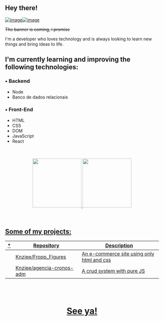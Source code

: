 ## Hey there! 
[![image](https://img.shields.io/badge/LinkedIn-0077B5?style=for-the-badge&logo=linkedin&logoColor=white)](https://www.linkedin.com/in/rhuan-m-teixeira/)[![image](https://img.shields.io/badge/Gmail-D14836?style=for-the-badge&logo=gmail&logoColor=white)](mailto:16rhuan16@gmail.com)



 <s>The banner is coming, i promise </s> 


I'm a developer who loves technology and is always looking to learn new things and bring ideas to life.



## I'm currently learning and improving the following technologies:
### • Backend
- Node
- Banco de dados relacionais


### • Front-End
- HTML
- CSS
- DOM
- JavaScript
- React

<br />
<br />

<div align="center">
  <a href="https://github.com/Knziee">
  <img height="160em" src="https://github-readme-stats.vercel.app/api?username=Knziee&show_icons=true&theme=dark&include_all_commits=true&count_private=true"/>
  <img height="160em" src="https://github-readme-stats.vercel.app/api/top-langs/?username=Knziee&layout=compact&langs_count=7&theme=dark"/>
</div>
  
  <br />
  <br />




## Some of my projects: 

| *   | Repository  | Description     |
| ---|    ----   |          ---   |
|     | [Knziee/Fropp_Figures](https://github.com/Knziee/Fropp_Figures)    | An e-commerce site using only html and css |
|     | [Knziee/agencia-cronos-adm](https://github.com/Knziee/agencia-cronos-adm)    | A crud system with pure JS|

   <br />
   <br />
 <div align='center'>
<h1> See ya! </h1>
 </div>
